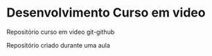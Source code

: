 # Desenvolvimento Curso em video
 Repositório curso em video git-github

 Repositório criado durante uma aula
